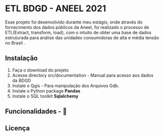 # ETL BDGD - ANEEL 2021 
Esse projeto foi desenvolvido durante meu estágio, onde através do fornecimento dos dados públicos da Aneel,
foi realizado o processo de ETL(Extract, transform, load), com o intuito de obter uma base de dados estruturada
para análise das unidades consumidoras de alta e média tensão no Brasil .

## Instalação
1. Faça o download do projeto
2. Acesse directory src/documentation - Manual para acesso aos dados da BDGD
4. Instale o Qgis - Para manipulação dos Arquivos Gdb.
6. Instale o Python package **Pandas**
7. Instale o SQL toolkit **Sqlalchemy**

## Funcionalidades - 🚧

## Licença
